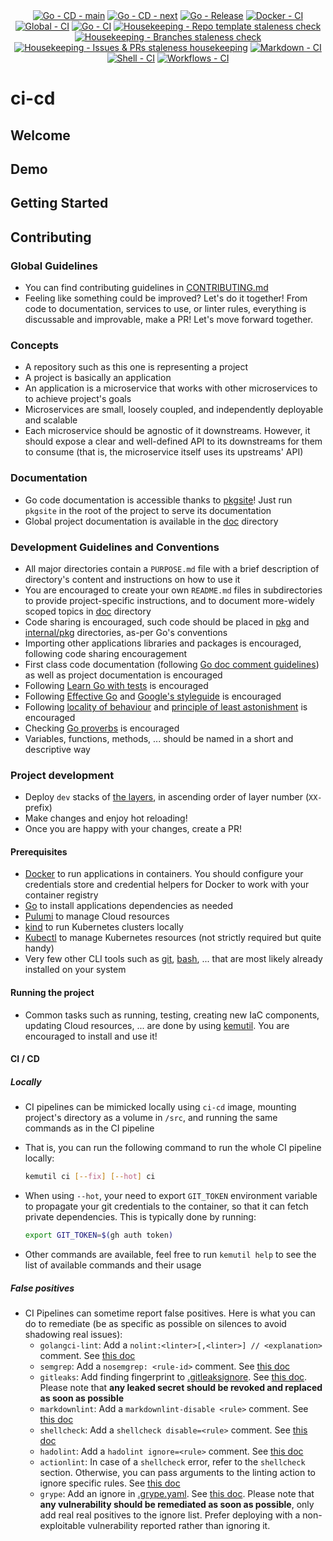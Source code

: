 <!-- markdownlint-disable MD041 -->
<div align=center>
  <a href="https://github.com/kemadev/ci-cd/actions/workflows/go-cd.yaml"><img alt="Go - CD - main" src="https://github.com/kemadev/ci-cd/actions/workflows/go-cd.yaml/badge.svg?branch=main&event=push"></a>
  <a href="https://github.com/kemadev/ci-cd/actions/workflows/go-cd.yaml"><img alt="Go - CD - next" src="https://github.com/kemadev/ci-cd/actions/workflows/go-cd.yaml/badge.svg?branch=next&event=push"></a>
  <a href="https://github.com/kemadev/ci-cd/actions/workflows/go-release.yaml"><img alt="Go - Release" src="https://github.com/kemadev/ci-cd/actions/workflows/go-release.yaml/badge.svg?branch=main&event=push"></a>
  <a href="https://github.com/kemadev/ci-cd/actions/workflows/docker-ci.yaml"><img alt="Docker - CI" src="https://github.com/kemadev/ci-cd/actions/workflows/docker-ci.yaml/badge.svg?branch=main&event=schedule"></a>
  <a href="https://github.com/kemadev/ci-cd/actions/workflows/global-ci.yaml"><img alt="Global - CI" src="https://github.com/kemadev/ci-cd/actions/workflows/global-ci.yaml/badge.svg?branch=main&event=schedule"></a>
  <a href="https://github.com/kemadev/ci-cd/actions/workflows/go-ci.yaml"><img alt="Go - CI" src="https://github.com/kemadev/ci-cd/actions/workflows/go-ci.yaml/badge.svg?branch=main&event=schedule"></a>
  <a href="https://github.com/kemadev/ci-cd/actions/workflows/repo-template-stale.yaml"><img alt="Housekeeping - Repo template staleness check" src="https://github.com/kemadev/ci-cd/actions/workflows/repo-template-stale.yaml/badge.svg?branch=main&event=schedule"></a>
  <a href="https://github.com/kemadev/ci-cd/actions/workflows/branch-stale.yaml"><img alt="Housekeeping - Branches staleness check" src="https://github.com/kemadev/ci-cd/actions/workflows/branch-stale.yaml/badge.svg?branch=main&event=schedule"></a>
  <a href="https://github.com/kemadev/ci-cd/actions/workflows/issue-pr-stale.yaml"><img alt="Housekeeping - Issues & PRs staleness housekeeping" src="https://github.com/kemadev/ci-cd/actions/workflows/issue-pr-stale.yaml/badge.svg?branch=main&event=schedule"></a>
  <a href="https://github.com/kemadev/ci-cd/actions/workflows/markdown-ci.yaml"><img alt="Markdown - CI" src="https://github.com/kemadev/ci-cd/actions/workflows/markdown-ci.yaml/badge.svg?branch=main&event=schedule"></a>
  <a href="https://github.com/kemadev/ci-cd/actions/workflows/shell-ci.yaml"><img alt="Shell - CI" src="https://github.com/kemadev/ci-cd/actions/workflows/shell-ci.yaml/badge.svg?branch=main&event=schedule"></a>
  <a href="https://github.com/kemadev/ci-cd/actions/workflows/workflow-action-ci.yaml"><img alt="Workflows - CI" src="https://github.com/kemadev/ci-cd/actions/workflows/workflow-action-ci.yaml/badge.svg?branch=main&event=schedule"></a>
</div>

# ci-cd

<!-- Brief description of the project -->

## Welcome

<!-- Project presentation, motivation, and main features -->

## Demo

<!-- If applicable, project demo (video, screenshots, asciicinema, ...) -->

## Getting Started

<!-- Basic usage and main commands -->

## Contributing

### Global Guidelines

- You can find contributing guidelines in [CONTRIBUTING.md](CONTRIBUTING.md)
- Feeling like something could be improved? Let's do it together! From code to documentation, services to use, or linter rules, everything is discussable and improvable, make a PR! Let's move forward together.

### Concepts

- A repository such as this one is representing a project
- A project is basically an application
- An application is a microservice that works with other microservices to to achieve project's goals
- Microservices are small, loosely coupled, and independently deployable and scalable
- Each microservice should be agnostic of it downstreams. However, it should expose a clear and well-defined API to its downstreams for them to consume (that is, the microservice itself uses its upstreams' API)

### Documentation

- Go code documentation is accessible thanks to [pkgsite](https://pkg.go.dev/golang.org/x/pkgsite/cmd/pkgsite)! Just run `pkgsite` in the root of the project to serve its documentation
- Global project documentation is available in the [doc](./doc) directory

### Development Guidelines and Conventions

- All major directories contain a `PURPOSE.md` file with a brief description of directory's content and instructions on how to use it
- You are encouraged to create your own `README.md` files in subdirectories to provide project-specific instructions, and to document more-widely scoped topics in [doc](./doc) directory
- Code sharing is encouraged, such code should be placed in [pkg](pkg) and [internal/pkg](internal/pkg) directories, as-per Go's conventions
- Importing other applications libraries and packages is encouraged, following code sharing encouragement
- First class code documentation (following [Go doc comment guidelines](https://go.dev/doc/comment)) as well as project documentation is encouraged
- Following [Learn Go with tests](https://github.com/quii/learn-go-with-tests) is encouraged
- Following [Effective Go](https://go.dev/doc/effective_go) and [Google's styleguide](https://google.github.io/styleguide/go/) is encouraged
- Following [locality of behaviour](https://htmx.org/essays/locality-of-behaviour/) and [principle of least astonishment](https://en.wikipedia.org/wiki/Principle_of_least_astonishment) is encouraged
- Checking [Go proverbs](https://go-proverbs.github.io/) is encouraged
- Variables, functions, methods, ... should be named in a short and descriptive way

### Project development

- Deploy `dev` stacks of [the layers](./deploy), in ascending order of layer number (`XX-` prefix)
- Make changes and enjoy hot reloading!
- Once you are happy with your changes, create a PR!

#### Prerequisites

- [Docker](https://github.com/docker/cli) to run applications in containers. You should configure your credentials store and credential helpers for Docker to work with your container registry
- [Go](https://github.com/golang/go) to install applications dependencies as needed
- [Pulumi](https://github.com/pulumi/pulumi) to manage Cloud resources
- [kind](https://github.com/kubernetes-sigs/kind) to run Kubernetes clusters locally
- [Kubectl](https://github.com/kubernetes/kubectl) to manage Kubernetes resources (not strictly required but quite handy)
- Very few other CLI tools such as [git](https://github.com/git/git), [bash](https://www.gnu.org/software/bash/), ... that are most likely already installed on your system

#### Running the project

- Common tasks such as running, testing, creating new IaC components, updating Cloud resources, ... are done by using [kemutil](https://github.com/kemadev/ci-cd/tree/main/tool/kemutil). You are encouraged to install and use it!

#### CI / CD

##### Locally

- CI pipelines can be mimicked locally using `ci-cd` image, mounting project's directory as a volume in `/src`, and running the same commands as in the CI pipeline
- That is, you can run the following command to run the whole CI pipeline locally:

  ```bash
  kemutil ci [--fix] [--hot] ci
  ```

- When using `--hot`, your need to export `GIT_TOKEN` environment variable to propagate your git credentials to the container, so that it can fetch private dependencies. This is typically done by running:

  ```bash
  export GIT_TOKEN=$(gh auth token)
  ```

- Other commands are available, feel free to run `kemutil help` to see the list of available commands and their usage

##### False positives

- CI Pipelines can sometime report false positives. Here is what you can do to remediate (be as specific as possible on silences to avoid shadowing real issues):
  - `golangci-lint`: Add a `nolint:<linter>[,<linter>] // <explanation>` comment. See [this doc](https://golangci-lint.run/usage/false-positives/)
  - `semgrep`: Add a `nosemgrep: <rule-id>` comment. See [this doc](https://semgrep.dev/docs/ignoring-files-folders-code)
  - `gitleaks`: Add finding fingerprint to [.gitleaksignore](config/gitleaks/.gitleaksignore). See [this doc](https://github.com/gitleaks/gitleaks#additional-configuration). Please note that **any leaked secret should be revoked and replaced as soon as possible**
  - `markdownlint`: Add a `markdownlint-disable <rule>` comment. See [this doc](https://github.com/DavidAnson/markdownlint/blob/main/README.md#configuration)
  - `shellcheck`: Add a `shellcheck disable=<rule>` comment. See [this doc](https://github.com/koalaman/shellcheck/wiki/Ignore)
  - `hadolint`: Add a `hadolint ignore=<rule>` comment. See [this doc](https://github.com/hadolint/hadolint/blob/master/README.md#ignoring-rules)
  - `actionlint`: In case of a `shellcheck` error, refer to the `shellcheck` section. Otherwise, you can pass arguments to the linting action to ignore specific rules. See [this doc](https://github.com/rhysd/actionlint/blob/main/docs/usage.md#ignore-some-errors)
  - `grype`: Add an ignore in [.grype.yaml](https://github.com/kemadev/ci-cd/tree/main/config/grype/.grype.yaml). See [this doc](https://github.com/anchore/grype#specifying-matches-to-ignore).
    Please note that **any vulnerability should be remediated as soon as possible**, only add real real positives to the ignore list. Prefer deploying with a non-exploitable vulnerability reported rather than ignoring it.
